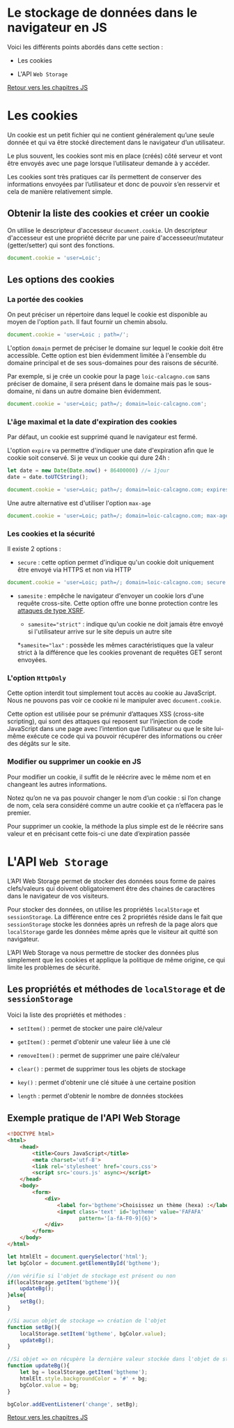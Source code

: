 # Le stockage de données dans le navigateur en JS

Voici les différents points abordés dans cette section : 

* Les cookies

* L'API ``Web Storage``

[Retour vers les chapitres JS](https://github.com/CalcagnoLoic/aide_memoire/blob/main/R%C3%A9pertoire/js.md)

# Les cookies

Un cookie est un petit fichier qui ne contient généralement qu’une seule donnée et qui va être stocké directement dans le navigateur d’un utilisateur.

Le plus souvent, les cookies sont mis en place (créés) côté serveur et vont être envoyés avec une page lorsque l’utilisateur demande à y accéder. 

Les cookies sont très pratiques car ils permettent de conserver des informations envoyées par l’utilisateur et donc de pouvoir s’en resservir et cela de manière relativement simple.

## Obtenir la liste des cookies et créer un cookie

On utilise le descripteur d'accesseur `document.cookie`. Un descripteur d'accesseur est une propriété décrite par une paire d'accesseeur/mutateur (getter/setter) qui sont des fonctions. 

```js
document.cookie = 'user=Loic';
```

## Les options des cookies

### La portée des cookies

On peut préciser un répertoire dans lequel le cookie est disponible au moyen de l'option `path`. Il faut fournir un chemin absolu. 

```js
document.cookie = 'user=Loic ; path=/';
```

L'option `domain` permet de préciser le domaine sur lequel le cookie doit être accessible. Cette option est bien évidemment limitée à l'ensemble du domaine principal et de ses sous-domaines pour des raisons de sécurité. 

Par exemple, si je crée un cookie pour la page `loic-calcagno.com` sans préciser de domaine, il sera présent dans le domaine mais pas le sous-domaine, ni dans un autre domaine bien évidemment. 

```js
document.cookie = 'user=Loic; path=/; domain=loic-calcagno.com';
```

### L'âge maximal et la date d'expiration des cookies

Par défaut, un cookie est supprimé quand le navigateur est fermé. 

L'option `expire` va permettre d'indiquer une date d'expiration afin que le cookie soit conservé. Si je veux un cookie qui dure 24h :

```js
let date = new Date(Date.now() + 86400000) //= 1jour
date = date.toUTCString();

document.cookie = 'user=Loic; path=/; domain=loic-calcagno.com; expires=' + date;
```

Une autre alternative est d'utiliser l'option `max-age`

```js
document.cookie = 'user=Loic; path=/; domain=loic-calcagno.com; max-age = 86400';
```

### Les cookies et la sécurité

Il existe 2 options :

* `secure` : cette option permet d'indique qu'un cookie doit uniquement être envoyé via HTTPS et non via HTTP

```js
document.cookie = 'user=Loic; path=/; domain=loic-calcagno.com; secure';
```

* `samesite` : empêche le navigateur d'envoyer un cookie lors d'une requête cross-site. Cette option offre une bonne protection contre les [attaques de type XSRF](https://fr.wikipedia.org/wiki/Cross-site_request_forgery). 

    * `samesite="strict"` : indique qu'un cookie ne doit jamais être envoyé si l'utilisateur arrive sur le site depuis un autre site

    *`samesite="lax"` : possède les mêmes caractéristiques que la valeur strict à la différence que les cookies provenant de requêtes GET seront envoyées. 

### L'option `HttpOnly`

Cette option interdit tout simplement tout accès au cookie au JavaScript. Nous ne pouvons pas voir ce cookie ni le manipuler avec `document.cookie`.

Cette option est utilisée pour se prémunir d’attaques XSS (cross-site scripting), qui sont des attaques qui reposent sur l’injection de code JavaScript dans une page avec l’intention que l’utilisateur ou que le site lui-même exécute ce code qui va pouvoir récupérer des informations ou créer des dégâts sur le site. 

### Modifier ou supprimer un cookie en JS

Pour modifier un cookie, il suffit de le réécrire avec le même nom et en changeant les autres informations.

Notez qu’on ne va pas pouvoir changer le nom d’un cookie : si l’on change de nom, cela sera considéré comme un autre cookie et ça n’effacera pas le premier.

Pour supprimer un cookie, la méthode la plus simple est de le réécrire sans valeur et en précisant cette fois-ci une date d’expiration passée

# L'API ``Web Storage``

L’API Web Storage permet de stocker des données sous forme de paires clefs/valeurs qui doivent obligatoirement être des chaines de caractères dans le navigateur de vos visiteurs. 

Pour stocker des données, on utilise les propriétés `localStorage` et `sessionStorage`. La différence entre ces 2 propriétés réside dans le fait que `sessionStorage` stocke les données après un refresh de la page alors que `localStorage` garde les données même après que le visiteur ait quitté son navigateur.

L’API Web Storage va nous permettre de stocker des données plus simplement que les cookies et applique la politique de même origine, ce qui limite les problèmes de sécurité.

## Les propriétés et méthodes de `localStorage` et de `sessionStorage`

Voici la liste des propriétés et méthodes : 

- `setItem()` : permet de stocker une paire clé/valeur

- `getItem()` : permet d'obtenir une valeur liée à une clé

- `removeItem()` : permet de supprimer une paire clé/valeur

- `clear()` : permet de supprimer tous les objets de stockage

- `key()` : permet d'obtenir une clé située à une certaine position

- `length` : permet d'obtenir le nombre de données stockées

## Exemple pratique de l'API Web Storage

```html
<!DOCTYPE html>
<html>
    <head>
        <title>Cours JavaScript</title>
        <meta charset='utf-8'>
        <link rel='stylesheet' href='cours.css'>
        <script src='cours.js' async></script>
    </head>
    <body>
        <form>
            <div>
                <label for='bgtheme'>Choisissez un thème (hexa) :</label>
                <input class='text' id='bgtheme' value='FAFAFA'
                       pattern='[a-fA-F0-9]{6}'>
            </div>
        </form>
    </body>
</html>
```

```js
let htmlElt = document.querySelector('html');
let bgColor = document.getElementById('bgtheme');

//on vérifie si l'objet de stockage est présent ou non
if(localStorage.getItem('bgtheme')){
    updateBg();
}else{
    setBg();
}

//Si aucun objet de stockage => création de l'objet
function setBg(){
    localStorage.setItem('bgtheme', bgColor.value);
    updateBg();
}

//Si objet => on récupère la dernière valeur stockée dans l'objet de stockage et mettre à jour
function updateBg(){
    let bg = localStorage.getItem('bgtheme');
    htmlElt.style.backgroundColor = '#' + bg;
    bgColor.value = bg;
}

bgColor.addEventListener('change', setBg);
```

[Retour vers les chapitres JS](https://github.com/CalcagnoLoic/aide_memoire/blob/main/R%C3%A9pertoire/js.md)